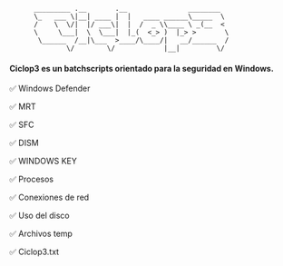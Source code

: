           _________ .__       .__               ________
          \_   ___ \|__| ____ |  |   ____ ______\_____  \
          /    \  \/|  |/ ___\|  |  /  _ \\____ \ _(__  <
          \     \___|  \  \___|  |_(  <_> )  |_> >       \
           \______  /__|\___  >____/\____/|   __/______  /
                  \/        \/            |__|         \/

#### Ciclop3 es un batchscripts orientado para la seguridad en Windows. 

✅ Windows Defender

✅ MRT

✅ SFC

✅ DISM

✅ WINDOWS KEY

✅ Procesos

✅ Conexiones de red

✅ Uso del disco

✅ Archivos temp

✅ Ciclop3.txt
